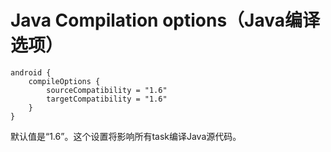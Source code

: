 # Java Compilation options（Java编译选项）

    android {
        compileOptions {
            sourceCompatibility = "1.6"
            targetCompatibility = "1.6"
        }
    }

默认值是“1.6”。这个设置将影响所有task编译Java源代码。
